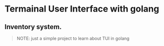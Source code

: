 # Termainal User Interface with golang

## Inventory system.

> NOTE: just a simple project to learn about TUI in golang
